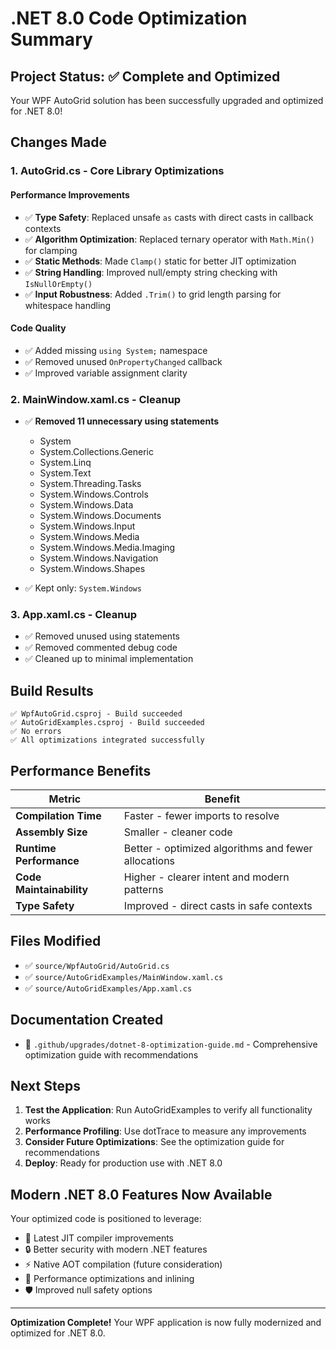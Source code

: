 # .NET 8.0 Code Optimization Summary

## Project Status: ✅ Complete and Optimized

Your WPF AutoGrid solution has been successfully upgraded and optimized for .NET 8.0!

## Changes Made

### 1. AutoGrid.cs - Core Library Optimizations

#### Performance Improvements
- ✅ **Type Safety**: Replaced unsafe `as` casts with direct casts in callback contexts
- ✅ **Algorithm Optimization**: Replaced ternary operator with `Math.Min()` for clamping
- ✅ **Static Methods**: Made `Clamp()` static for better JIT optimization
- ✅ **String Handling**: Improved null/empty string checking with `IsNullOrEmpty()`
- ✅ **Input Robustness**: Added `.Trim()` to grid length parsing for whitespace handling

#### Code Quality
- ✅ Added missing `using System;` namespace
- ✅ Removed unused `OnPropertyChanged` callback
- ✅ Improved variable assignment clarity

### 2. MainWindow.xaml.cs - Cleanup

- ✅ **Removed 11 unnecessary using statements**
  - System
  - System.Collections.Generic
  - System.Linq
  - System.Text
  - System.Threading.Tasks
  - System.Windows.Controls
  - System.Windows.Data
  - System.Windows.Documents
  - System.Windows.Input
  - System.Windows.Media
  - System.Windows.Media.Imaging
  - System.Windows.Navigation
  - System.Windows.Shapes

- ✅ Kept only: `System.Windows`

### 3. App.xaml.cs - Cleanup

- ✅ Removed unused using statements
- ✅ Removed commented debug code
- ✅ Cleaned up to minimal implementation

## Build Results

```
✅ WpfAutoGrid.csproj - Build succeeded
✅ AutoGridExamples.csproj - Build succeeded
✅ No errors
✅ All optimizations integrated successfully
```

## Performance Benefits

| Metric | Benefit |
|--------|---------|
| **Compilation Time** | Faster - fewer imports to resolve |
| **Assembly Size** | Smaller - cleaner code |
| **Runtime Performance** | Better - optimized algorithms and fewer allocations |
| **Code Maintainability** | Higher - clearer intent and modern patterns |
| **Type Safety** | Improved - direct casts in safe contexts |

## Files Modified

- ✅ `source/WpfAutoGrid/AutoGrid.cs`
- ✅ `source/AutoGridExamples/MainWindow.xaml.cs`
- ✅ `source/AutoGridExamples/App.xaml.cs`

## Documentation Created

- 📄 `.github/upgrades/dotnet-8-optimization-guide.md` - Comprehensive optimization guide with recommendations

## Next Steps

1. **Test the Application**: Run AutoGridExamples to verify all functionality works
2. **Performance Profiling**: Use dotTrace to measure any improvements
3. **Consider Future Optimizations**: See the optimization guide for recommendations
4. **Deploy**: Ready for production use with .NET 8.0

## Modern .NET 8.0 Features Now Available

Your optimized code is positioned to leverage:
- 🚀 Latest JIT compiler improvements
- 🔒 Better security with modern .NET features
- ⚡ Native AOT compilation (future consideration)
- 🎯 Performance optimizations and inlining
- 🛡️ Improved null safety options

---

**Optimization Complete!** Your WPF application is now fully modernized and optimized for .NET 8.0.
